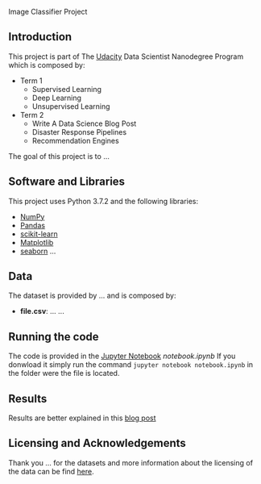 Image Classifier Project

## Introduction

This project is part of The [Udacity](https://eu.udacity.com/) Data Scientist Nanodegree Program which is composed by:
* Term 1
    * Supervised Learning
    * Deep Learning
    * Unsupervised Learning
* Term 2
    * Write A Data Science Blog Post
    * Disaster Response Pipelines
    * Recommendation Engines

The goal of this project is to ...

## Software and Libraries
This project uses Python 3.7.2 and the following libraries:
* [NumPy](http://www.numpy.org/)
* [Pandas](http://pandas.pydata.org)
* [scikit-learn](http://scikit-learn.org/stable/)
* [Matplotlib](http://matplotlib.org/)
* [seaborn](https://seaborn.pydata.org/)
...

## Data
The dataset is provided by ... and is composed by:
* **file.csv**: ...
...

## Running the code

The code is provided in the [Jupyter Notebook](http://ipython.org/notebook.html) _notebook.ipynb_
If you donwload it simply run the command `jupyter notebook notebook.ipynb` in the folder were the file is located.

## Results

Results are better explained in this [blog post](https://medium.com/@simone.rigoni01/)

## Licensing and Acknowledgements

Thank you ... for the datasets and more information about the licensing of the data can be find [here]().
